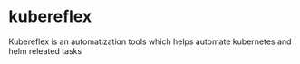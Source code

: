 # kubereflex
Kubereflex is an automatization tools which helps automate kubernetes and helm releated tasks
